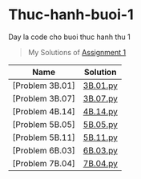 # Thuc-hanh-buoi-1
Day la code cho buoi thuc hanh thu 1
> My Solutions of [Assignment 1](https://classroom.google.com/u/1/c/NTkwODA5ODY4NjYx/a/NjQyMTkxMDMwMTkz/details)

| Name             | Solution             |
| ---------------- | -------------------- |
| [Problem 3B.01]      | [3B.01.py](https://github.com/Sand1312/python-thuc-hanh-buoi-1/blob/main/3B.01.py) |
| [Problem 3B.07]      | [3B.07.py](https://github.com/Sand1312/python-thuc-hanh-buoi-1/blob/main/3B.07.py) |
| [Problem 4B.14]      | [4B.14.py](https://github.com/Sand1312/python-thuc-hanh-buoi-1/blob/main/4B.14.py) |
| [Problem 5B.05]      | [5B.05.py](https://github.com/Sand1312/python-thuc-hanh-buoi-1/blob/main/5B.05.py) |
| [Problem 5B.11]      | [5B.11.py](https://github.com/Sand1312/python-thuc-hanh-buoi-1/blob/main/5B.11.py) |
| [Problem 6B.03]      | [6B.03.py](https://github.com/Sand1312/python-thuc-hanh-buoi-1/blob/main/6B.03.py) |
| [Problem 7B.04]      | [7B.04.py](https://github.com/Sand1312/python-thuc-hanh-buoi-1/blob/main/7B.04.py) |

